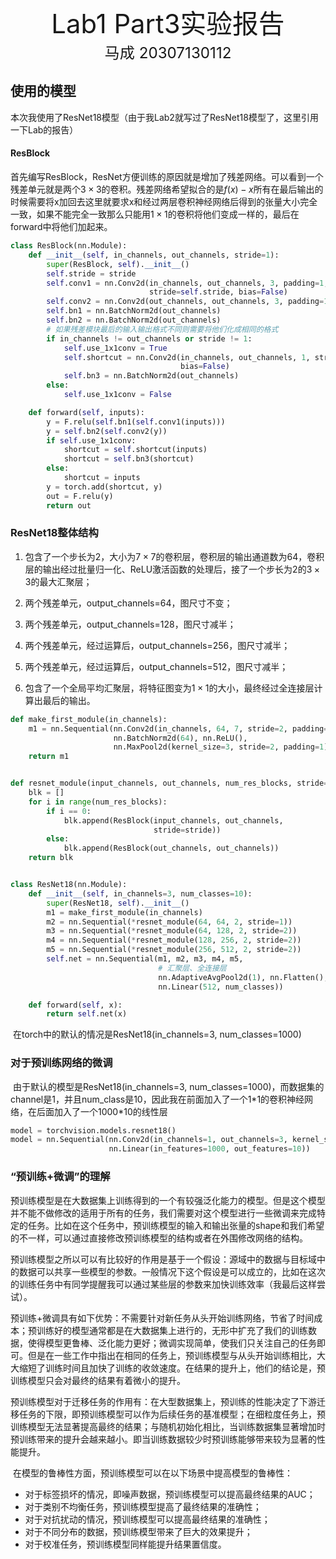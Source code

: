 <center><big><big><big><big><big><big>Lab1 Part3实验报告</big></big></big></big></big></big></center>

<center><big><big><big>马成 20307130112</big></big></big></center>

## 使用的模型

本次我使用了ResNet18模型（由于我Lab2就写过了ResNet18模型了，这里引用一下Lab的报告）

#### ResBlock

​		首先编写ResBlock，ResNet方便训练的原因就是增加了残差网络。可以看到一个残差单元就是两个$3 \times 3$的卷积。残差网络希望拟合的是$f(x)-x$所有在最后输出的时候需要将x加回去这里就要求x和经过两层卷积神经网络后得到的张量大小完全一致，如果不能完全一致那么只能用$1\times1$的卷积将他们变成一样的，最后在forward中将他们加起来。

```python
class ResBlock(nn.Module):
    def __init__(self, in_channels, out_channels, stride=1):
        super(ResBlock, self).__init__()
        self.stride = stride
        self.conv1 = nn.Conv2d(in_channels, out_channels, 3, padding=1, 
                               stride=self.stride, bias=False)
        self.conv2 = nn.Conv2d(out_channels, out_channels, 3, padding=1, bias=False)
        self.bn1 = nn.BatchNorm2d(out_channels)
        self.bn2 = nn.BatchNorm2d(out_channels)
        # 如果残差模块最后的输入输出格式不同则需要将他们化成相同的格式
        if in_channels != out_channels or stride != 1:
            self.use_1x1conv = True
            self.shortcut = nn.Conv2d(in_channels, out_channels, 1, stride=self.stride, 
                                      bias=False)
            self.bn3 = nn.BatchNorm2d(out_channels)
        else:
            self.use_1x1conv = False

    def forward(self, inputs):
        y = F.relu(self.bn1(self.conv1(inputs)))
        y = self.bn2(self.conv2(y))
        if self.use_1x1conv:
            shortcut = self.shortcut(inputs)
            shortcut = self.bn3(shortcut)
        else:
            shortcut = inputs
        y = torch.add(shortcut, y)
        out = F.relu(y)
        return out
```

### ResNet18整体结构

1. 包含了一个步长为2，大小为$7 \times 7$的卷积层，卷积层的输出通道数为64，卷积层的输出经过批量归一化、ReLU激活函数的处理后，接了一个步长为2的$3 \times 3$的最大汇聚层；

2. 两个残差单元，output_channels=64，图尺寸不变；
3. 两个残差单元，output_channels=128，图尺寸减半；
4. 两个残差单元，经过运算后，output_channels=256，图尺寸减半；
5. 两个残差单元，经过运算后，output_channels=512，图尺寸减半；
6. 包含了一个全局平均汇聚层，将特征图变为$1 \times 1$的大小，最终经过全连接层计算出最后的输出。

```python
def make_first_module(in_channels):
    m1 = nn.Sequential(nn.Conv2d(in_channels, 64, 7, stride=2, padding=3),
                       nn.BatchNorm2d(64), nn.ReLU(),
                       nn.MaxPool2d(kernel_size=3, stride=2, padding=1))
    return m1


def resnet_module(input_channels, out_channels, num_res_blocks, stride=1):
    blk = []
    for i in range(num_res_blocks):
        if i == 0:
            blk.append(ResBlock(input_channels, out_channels,
                                stride=stride))
        else:
            blk.append(ResBlock(out_channels, out_channels))
    return blk


class ResNet18(nn.Module):
    def __init__(self, in_channels=3, num_classes=10):
        super(ResNet18, self).__init__()
        m1 = make_first_module(in_channels)
        m2 = nn.Sequential(*resnet_module(64, 64, 2, stride=1))
        m3 = nn.Sequential(*resnet_module(64, 128, 2, stride=2))
        m4 = nn.Sequential(*resnet_module(128, 256, 2, stride=2))
        m5 = nn.Sequential(*resnet_module(256, 512, 2, stride=2))
        self.net = nn.Sequential(m1, m2, m3, m4, m5,
                                 # 汇聚层、全连接层
                                 nn.AdaptiveAvgPool2d(1), nn.Flatten(), 
                                 nn.Linear(512, num_classes))

    def forward(self, x):
        return self.net(x)
```

​		在torch中的默认的情况是ResNet18(in_channels=3, num_classes=1000)

### 对于预训练网络的微调

​		由于默认的模型是ResNet18(in_channels=3, num_classes=1000)，而数据集的channel是1，并且num_class是10，因此我在前面加入了一个1\*1的卷积神经网络，在后面加入了一个1000\*10的线性层

```python
model = torchvision.models.resnet18()
model = nn.Sequential(nn.Conv2d(in_channels=1, out_channels=3, kernel_size=1), model,
                      nn.Linear(in_features=1000, out_features=10))
```

### “预训练+微调”的理解

​		预训练模型是在大数据集上训练得到的一个有较强泛化能力的模型。但是这个模型并不能不做修改的适用于所有的任务，我们需要对这个模型进行一些微调来完成特定的任务。比如在这个任务中，预训练模型的输入和输出张量的shape和我们希望的不一样，可以通过直接修改预训练模型的结构或者在外围修改网络的结构。

​		预训练模型之所以可以有比较好的作用是基于一个假设：源域中的数据与目标域中的数据可以共享一些模型的参数。一般情况下这个假设是可以成立的，比如在这次的训练任务中有同学提醒我可以通过某些层的参数来加快训练效率（我最后这样尝试）。

​		预训练+微调具有如下优势：不需要针对新任务从头开始训练网络，节省了时间成本；预训练好的模型通常都是在大数据集上进行的，无形中扩充了我们的训练数据，使得模型更鲁棒、泛化能力更好；微调实现简单，使我们只关注自己的任务即可。但是在一些工作中指出在相同的任务上，预训练模型与从头开始训练相比，大大缩短了训练时间且加快了训练的收敛速度。在结果的提升上，他们的结论是，预训练模型只会对最终的结果有着微小的提升。

​		预训练模型对于迁移任务的作用有：在大型数据集上，预训练的性能决定了下游迁移任务的下限，即预训练模型可以作为后续任务的基准模型；在细粒度任务上，预训练模型无法显著提高最终的结果；与随机初始化相比，当训练数据集显著增加时预训练带来的提升会越来越小。即当训练数据较少时预训练能够带来较为显著的性能提升。

​		在模型的鲁棒性方面，预训练模型可以在以下场景中提高模型的鲁棒性：

- 对于标签损坏的情况，即噪声数据，预训练模型可以提高最终结果的AUC；
- 对于类别不均衡任务，预训练模型提高了最终结果的准确性；
- 对于对抗扰动的情况，预训练模型可以提高最终结果的准确性；
- 对于不同分布的数据，预训练模型带来了巨大的效果提升；
- 对于校准任务，预训练模型同样能提升结果置信度。

